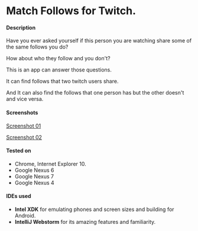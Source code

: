 Match Follows for Twitch.
======

#### Description
Have you ever asked yourself if this person you are watching share some of the same follows you do?

How about who they follow and you don't?

This is an app can answer those questions.

It can find follows that two twitch users share.

And It can also find the follows that one person has but the other doesn't and vice versa.

#### Screenshots
[Screenshot 01](https://raw.githubusercontent.com/tadachi/match-follows-for-twitch/master/screenshot01.png)

[Screenshot 02](https://raw.githubusercontent.com/tadachi/match-follows-for-twitch/master/screenshot02.png)

#### Tested on
* Chrome, Internet Explorer 10.
* Google Nexus 6
* Google Nexus 7
* Google Nexus 4

#### IDEs used

* __Intel XDK__ for emulating phones and screen sizes and building for Android.
* __IntelliJ Webstorm__ for its amazing features and familiarity.